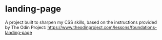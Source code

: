 # landing-page
A project built to sharpen my CSS skills, based on the instructions provided by The Odin Project: https://www.theodinproject.com/lessons/foundations-landing-page
